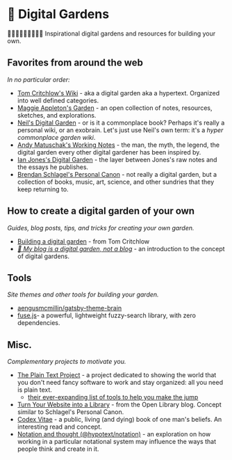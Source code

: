 # 🌿 Digital Gardens
🌻🌼🌺🌷🌿🍄🍄🌳🌱 Inspirational digital gardens and resources for building your own.

## Favorites from around the web
_In no particular order:_

- [Tom Critchlow's Wiki](https://tomcritchlow.com/wiki)  -  aka a digital garden aka a hypertext. Organized into well defined categories.
- [Maggie Appleton's Garden](https://maggieappleton.com/garden) - an open collection of notes, resources, sketches, and explorations.
- [Neil's Digital Garden](https://commonplace.doubleloop.net/) - or is it a commonplace book? Perhaps it's really a personal wiki, or an exobrain. Let's just use Neil's own term: it's a _hyper commonplace garden wiki_.
- [Andy Matuschak's Working Notes](https://notes.andymatuschak.org/About_these_notes) - the man, the myth, the legend, the digital garden every other digital gardener has been inspired by.
- [Ian Jones's Digital Garden](https://www.ianjones.us/digital-garden) - the layer between Jones's raw notes and the essays he publishes.
- [Brendan Schlagel's Personal Canon](https://www.brendanschlagel.com/canon/) - not really a digital garden, but a collection of books, music, art, science, and other sundries that they keep returning to.

## How to create a digital garden of your own
_Guides, blog posts, tips, and tricks for creating your own garden._

- [Building a digital garden](https://tomcritchlow.com/2019/02/17/building-digital-garden/) - from Tom Critchlow
- [_🌱 My blog is a digital garden, not a blog_](https://joelhooks.com/digital-garden) - an introduction to the concept of digital gardens.

## Tools
_Site themes and other tools for building your garden._

- [aengusmcmillin/gatsby-theme-brain](https://github.com/aengusmcmillin/gatsby-theme-brain)
- [fuse.js](https://fusejs.io/)- a powerful, lightweight fuzzy-search library, with zero dependencies.

## Misc.
_Complementary projects to motivate you._

- [The Plain Text Project](https://plaintextproject.online/index.html) - a project dedicated to showing the world that you don't need fancy software to work and stay organized: all you need is plain text.
  - [their ever-expanding list of tools to help you make the jump](https://plaintextproject.online/tools.html)
- [Turn Your Website into a Library](https://blog.openlibrary.org/2018/05/06/turn-your-website-into-a-library/) - from the Open Library blog. Concept similar to Schlagel's Personal Canon.
- [Codex Vitae](https://paper.dropbox.com/doc/Codex-Vitae-rRJ8akyi4ky4Sdc8CQscV) - a public, living (and dying) book of one man's beliefs. An interesting read and concept.
- [Notation and thought (@hypotext/notation)](https://github.com/hypotext/notation) - an exploration on how working in a particular notational system may influence the ways that people think and create in it.
